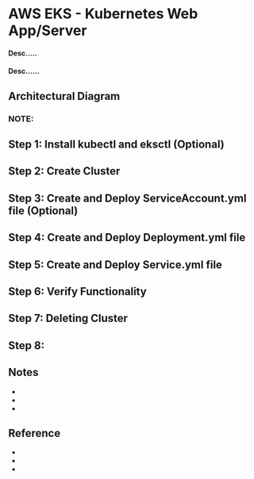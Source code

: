 # AWS EKS - Kubernetes Web App/Server
#### Desc.....
#### Desc......

## Architectural Diagram


### NOTE: 

## Step 1: Install kubectl and eksctl (Optional)
#### 

## Step 2: Create Cluster
#### 

## Step 3: Create and Deploy ServiceAccount.yml file (Optional)
#### 

## Step 4: Create and Deploy Deployment.yml file
#### 

## Step 5: Create and Deploy Service.yml file
#### 

## Step 6: Verify Functionality
#### 

## Step 7: Deleting Cluster
#### 

## Step 8: 
#### 

## Notes
* 
* 
* 

## Reference 
* 

* 

* 

